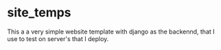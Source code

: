 # site_temps
This a a very simple website template with django as the backennd, that I use to test on server's that I deploy. 
